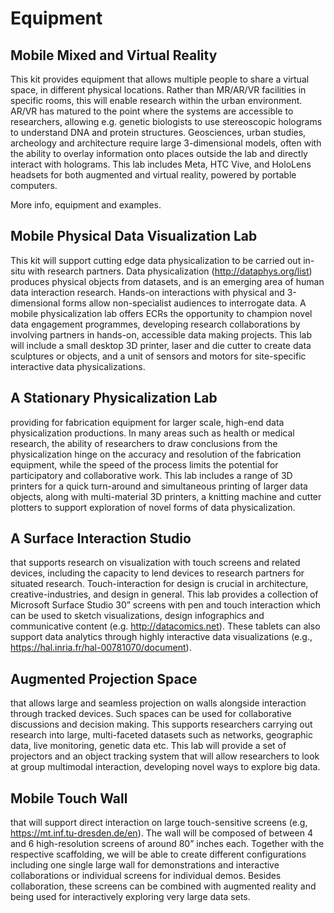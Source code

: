 # Equipment

## Mobile Mixed and Virtual Reality 
This kit provides equipment that allows multiple people to share a virtual space, in different physical locations. Rather than MR/AR/VR facilities in specific rooms, this will enable research within the urban environment. AR/VR has matured to the point where the systems are accessible to researchers, allowing e.g. genetic biologists to use stereoscopic holograms to understand DNA and protein structures. Geosciences, urban studies, archeology and architecture require large 3-dimensional models, often with the ability to overlay information onto places outside the lab and directly interact with holograms. This lab includes Meta, HTC Vive, and HoloLens headsets for both augmented and virtual reality, powered by portable computers.

More info, equipment and examples.

## Mobile Physical Data Visualization Lab
This kit will support cutting edge data physicalization to be carried out in-situ with research partners. Data physicalization (http://dataphys.org/list) produces physical objects from datasets, and is an emerging area of human data interaction research. Hands-on interactions with physical and 3-dimensional forms allow non-specialist audiences to interrogate data. A mobile physicalization lab offers ECRs the opportunity to champion novel data engagement programmes, developing research collaborations by involving partners in hands-on, accessible data making projects. This lab will include a small desktop 3D printer, laser and die cutter to create data sculptures or objects, and a unit of sensors and motors for site-specific interactive data physicalizations.

## A Stationary Physicalization Lab
providing for fabrication equipment for larger scale, high-end data physicalization productions. In many areas such as health or medical research, the ability of researchers to draw conclusions from the physicalization hinge on the accuracy and resolution of the fabrication equipment, while the speed of the process limits the potential for participatory and collaborative work. This lab includes a range of 3D printers for a quick turn-around and simultaneous printing of larger data objects, along with multi-material 3D printers, a knitting machine and cutter plotters to support exploration of novel forms of data physicalization.

## A Surface Interaction Studio
that supports research on visualization with touch screens and related devices, including the capacity to lend devices to research partners for situated research. Touch-interaction for design is crucial in architecture, creative-industries, and design in general. This lab provides a collection of Microsoft Surface Studio 30” screens with pen and touch interaction which can be used to sketch visualizations, design infographics and communicative content (e.g. http://datacomics.net). These tablets can also support data analytics through highly interactive data visualizations (e.g., https://hal.inria.fr/hal-00781070/document).

## Augmented Projection Space
that allows large and seamless projection on walls alongside interaction through tracked devices. Such spaces can be used for collaborative discussions and decision making. This supports researchers carrying out research into large, multi-faceted datasets such as networks, geographic data, live monitoring, genetic data etc. This lab will provide a set of projectors and an object tracking system that will allow researchers to look at group multimodal interaction, developing novel ways to explore big data.

## Mobile Touch Wall
that will support direct interaction on large touch-sensitive screens (e.g, https://mt.inf.tu-dresden.de/en). The wall will be composed of between 4 and 6 high-resolution screens of around 80” inches each. Together with the respective scaffolding, we will be able to create different configurations including one single large wall for demonstrations and interactive collaborations or individual screens for individual demos. Besides collaboration, these screens can be combined with augmented reality and being used for interactively exploring very large data sets.
